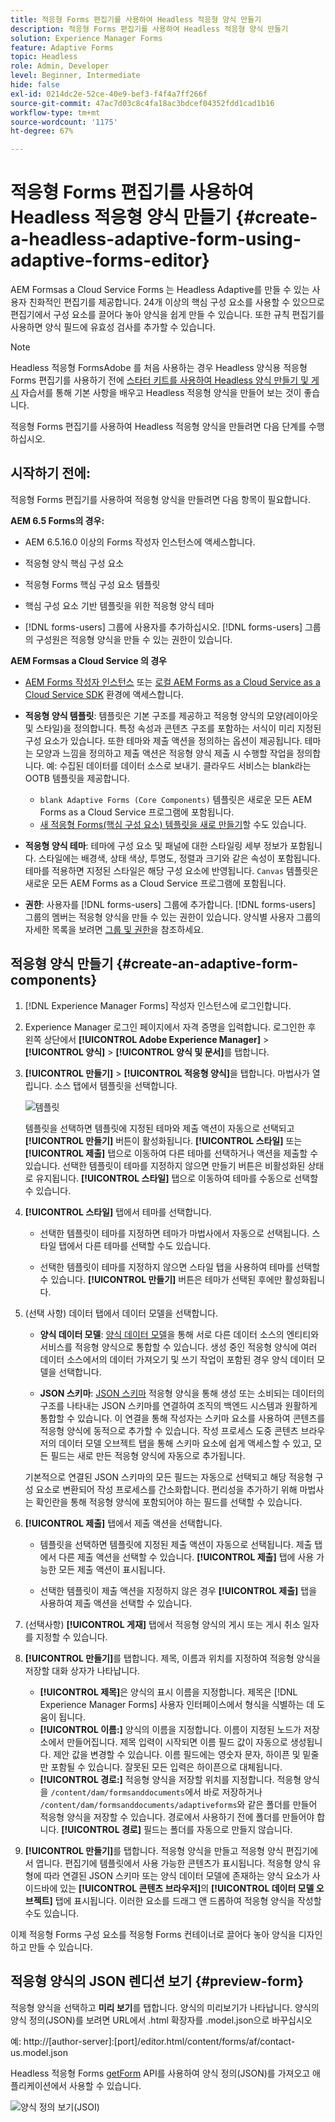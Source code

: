 ```yaml
---
title: 적응형 Forms 편집기를 사용하여 Headless 적응형 양식 만들기
description: 적응형 Forms 편집기를 사용하여 Headless 적응형 양식 만들기
solution: Experience Manager Forms
feature: Adaptive Forms
topic: Headless
role: Admin, Developer
level: Beginner, Intermediate
hide: false
exl-id: 0214dc2e-52ce-40e9-bef3-f4f4a7ff266f
source-git-commit: 47ac7d03c8c4fa18ac3bdcef04352fdd1cad1b16
workflow-type: tm+mt
source-wordcount: '1175'
ht-degree: 67%

---
```


# 적응형 Forms 편집기를 사용하여 Headless 적응형 양식 만들기 {#create-a-headless-adaptive-form-using-adaptive-forms-editor}

AEM Formsas a Cloud Service Forms 는 Headless Adaptive를 만들 수 있는 사용자 친화적인 편집기를 제공합니다. 24개 이상의 핵심 구성 요소를 사용할 수 있으므로 편집기에서 구성 요소를 끌어다 놓아 양식을 쉽게 만들 수 있습니다. 또한 규칙 편집기를 사용하면 양식 필드에 유효성 검사를 추가할 수 있습니다.

>[!NOTE]
>
> 
>Headless 적응형 FormsAdobe 를 처음 사용하는 경우 Headless 양식용 적응형 Forms 편집기를 사용하기 전에 [스타터 키트를 사용하여 Headless 양식 만들기 및 게시](create-and-publish-a-headless-form.md) 자습서를 통해 기본 사항을 배우고 Headless 적응형 양식을 만들어 보는 것이 좋습니다.

적응형 Forms 편집기를 사용하여 Headless 적응형 양식을 만들려면 다음 단계를 수행하십시오.

## 시작하기 전에:

적응형 Forms 편집기를 사용하여 적응형 양식을 만들려면 다음 항목이 필요합니다.

**AEM 6.5 Forms의 경우:**

* AEM 6.5.16.0 이상의 Forms 작성자 인스턴스에 액세스합니다.

* 적응형 양식 핵심 구성 요소

* 적응형 Forms 핵심 구성 요소 템플릿

* 핵심 구성 요소 기반 템플릿을 위한 적응형 양식 테마

* [!DNL forms-users] 그룹에 사용자를 추가하십시오. [!DNL forms-users] 그룹의 구성원은 적응형 양식을 만들 수 있는 권한이 있습니다.


**AEM Formsas a Cloud Service 의 경우**

* [AEM Forms 작성자 인스턴스](https://experienceleague.adobe.com/docs/experience-manager-cloud-service/content/forms/setup-configure-migrate/setup-forms-cloud-service.html?lang=en) 또는 [로컬 AEM Forms as a Cloud Service as a Cloud Service SDK](https://experienceleague.adobe.com/docs/experience-manager-cloud-service/content/forms/setup-configure-migrate/setup-local-development-environment.html?lang=en) 환경에 액세스합니다.

* **적응형 양식 템플릿**: 템플릿은 기본 구조를 제공하고 적응형 양식의 모양(레이아웃 및 스타일)을 정의합니다. 특정 속성과 콘텐츠 구조를 포함하는 서식이 미리 지정된 구성 요소가 있습니다. 또한 테마와 제출 액션을 정의하는 옵션이 제공됩니다. 테마는 모양과 느낌을 정의하고 제출 액션은 적응형 양식 제출 시 수행할 작업을 정의합니다. 예: 수집된 데이터를 데이터 소스로 보내기. 클라우드 서비스는 blank라는 OOTB 템플릿을 제공합니다.

   * `blank Adaptive Forms (Core Components)` 템플릿은 새로운 모든 AEM Forms as a Cloud Service 프로그램에 포함됩니다.
   * [새 적응형 Forms(핵심 구성 요소) 템플릿을 새로 만들기](https://experienceleague.adobe.com/docs/experience-manager-cloud-service/content/forms/adaptive-forms-authoring/authoring-adaptive-forms-foundation-components/create-an-adaptive-form-on-forms-cs/template-editor.html)할 수도 있습니다.

* **적응형 양식 테마**: 테마에 구성 요소 및 패널에 대한 스타일링 세부 정보가 포함됩니다. 스타일에는 배경색, 상태 색상, 투명도, 정렬과 크기와 같은 속성이 포함됩니다. 테마를 적용하면 지정된 스타일은 해당 구성 요소에 반영됩니다.  `Canvas` 템플릿은 새로운 모든 AEM Forms as a Cloud Service 프로그램에 포함됩니다.

* **권한**: 사용자를 [!DNL forms-users] 그룹에 추가합니다. [!DNL forms-users] 그룹의 멤버는 적응형 양식을 만들 수 있는 권한이 있습니다. 양식별 사용자 그룹의 자세한 목록을 보려면 [그룹 및 권한](https://experienceleague.adobe.com/docs/experience-manager-cloud-service/content/forms/setup-configure-migrate/forms-groups-privileges-tasks.html)을 참조하세요.


## 적응형 양식 만들기  {#create-an-adaptive-form-components}

1. [!DNL Experience Manager Forms] 작성자 인스턴스에 로그인합니다.

1. Experience Manager 로그인 페이지에서 자격 증명을 입력합니다. 로그인한 후 왼쪽 상단에서 **[!UICONTROL Adobe Experience Manager]** > **[!UICONTROL 양식]** > **[!UICONTROL 양식 및 문서]**&#x200B;를 탭합니다.

1. **[!UICONTROL 만들기]** > **[!UICONTROL 적응형 양식]**&#x200B;을 탭합니다. 마법사가 열립니다. 소스 탭에서 템플릿을 선택합니다.

   ![템플릿](/help/assets/core-components-template.png)

   템플릿을 선택하면 템플릿에 지정된 테마와 제출 액션이 자동으로 선택되고 **[!UICONTROL 만들기]** 버튼이 활성화됩니다. **[!UICONTROL 스타일]** 또는 **[!UICONTROL 제출]** 탭으로 이동하여 다른 테마를 선택하거나 액션을 제출할 수 있습니다. 선택한 템플릿이 테마를 지정하지 않으면 만들기 버튼은 비활성화된 상태로 유지됩니다. **[!UICONTROL 스타일]** 탭으로 이동하여 테마를 수동으로 선택할 수 있습니다.

1. **[!UICONTROL 스타일]** 탭에서 테마를 선택합니다.

   * 선택한 템플릿이 테마를 지정하면 테마가 마법사에서 자동으로 선택됩니다. 스타일 탭에서 다른 테마를 선택할 수도 있습니다.

   * 선택한 템플릿이 테마를 지정하지 않으면 스타일 탭을 사용하여 테마를 선택할 수 있습니다. **[!UICONTROL 만들기]** 버튼은 테마가 선택된 후에만 활성화됩니다.

1. (선택 사항) 데이터 탭에서 데이터 모델을 선택합니다.

   * **양식 데이터 모델**: [양식 데이터 모델](https://experienceleague.adobe.com/docs/experience-manager-cloud-service/content/forms/integrate/use-form-data-model/data-integration.html)을 통해 서로 다른 데이터 소스의 엔티티와 서비스를 적응형 양식으로 통합할 수 있습니다. 생성 중인 적응형 양식에 여러 데이터 소스에서의 데이터 가져오기 및 쓰기 작업이 포함된 경우 양식 데이터 모델을 선택합니다.

   * **JSON 스키마**: [JSON 스키마](https://experienceleague.adobe.com/docs/experience-manager-cloud-service/content/forms/adaptive-forms-authoring/authoring-adaptive-forms-foundation-components/create-an-adaptive-form-on-forms-cs/adaptive-form-json-schema-form-model.html?lang=en) 적응형 양식을 통해 생성 또는 소비되는 데이터의 구조를 나타내는 JSON 스키마를 연결하여 조직의 백엔드 시스템과 원활하게 통합할 수 있습니다. 이 연결을 통해 작성자는 스키마 요소를 사용하여 콘텐츠를 적응형 양식에 동적으로 추가할 수 있습니다. 작성 프로세스 도중 콘텐츠 브라우저의 데이터 모델 오브젝트 탭을 통해 스키마 요소에 쉽게 액세스할 수 있고, 모든 필드는 새로 만든 적응형 양식에 자동으로 추가됩니다.

   기본적으로 연결된 JSON 스키마의 모든 필드는 자동으로 선택되고 해당 적응형 구성 요소로 변환되어 작성 프로세스를 간소화합니다. 편리성을 추가하기 위해 마법사는 확인란을 통해 적응형 양식에 포함되어야 하는 필드를 선택할 수 있습니다.

1. **[!UICONTROL 제출]** 탭에서 제출 액션을 선택합니다.

   * 템플릿을 선택하면 템플릿에 지정된 제출 액션이 자동으로 선택됩니다. 제출 탭에서 다른 제출 액션을 선택할 수 있습니다. **[!UICONTROL 제출]** 탭에 사용 가능한 모든 제출 액션이 표시됩니다.

   * 선택한 템플릿이 제출 액션을 지정하지 않은 경우 **[!UICONTROL 제출]** 탭을 사용하여 제출 액션을 선택할 수 있습니다.

1. (선택사항) **[!UICONTROL 게재]** 탭에서 적응형 양식의 게시 또는 게시 취소 일자를 지정할 수 있습니다.

1. **[!UICONTROL 만들기]**&#x200B;를 탭합니다. 제목, 이름과 위치를 지정하여 적응형 양식을 저장할 대화 상자가 나타납니다.

   * **[!UICONTROL 제목]**&#x200B;은 양식의 표시 이름을 지정합니다. 제목은 [!DNL Experience Manager Forms] 사용자 인터페이스에서 형식을 식별하는 데 도움이 됩니다.
   * **[!UICONTROL 이름:]** 양식의 이름을 지정합니다. 이름이 지정된 노드가 저장소에서 만들어집니다. 제목 입력이 시작되면 이름 필드 값이 자동으로 생성됩니다. 제안 값을 변경할 수 있습니다. 이름 필드에는 영숫자 문자, 하이픈 및 밑줄만 포함될 수 있습니다. 잘못된 모든 입력은 하이픈으로 대체됩니다.
   * **[!UICONTROL 경로:]** 적응형 양식을 저장할 위치를 지정합니다. 적응형 양식을 `/content/dam/formsanddocuments`에서 바로 저장하거나 `/content/dam/formsanddocuments/adaptiveforms`와 같은 폴더를 만들어 적응형 양식을 저장할 수 있습니다. 경로에서 사용하기 전에 폴더를 만들어야 합니다. **[!UICONTROL 경로]** 필드는 폴더를 자동으로 만들지 않습니다.

1. **[!UICONTROL 만들기]**&#x200B;를 탭합니다. 적응형 양식을 만들고 적응형 양식 편집기에서 엽니다. 편집기에 템플릿에서 사용 가능한 콘텐츠가 표시됩니다.  적응형 양식 유형에 따라 연결된 <!--XFA form template, XML schema or --> JSON 스키마 또는 양식 데이터 모델에 존재하는 양식 요소가 사이드바에 있는 **[!UICONTROL 콘텐츠 브라우저]**&#x200B;의 **[!UICONTROL 데이터 모델 오브젝트]** 탭에 표시됩니다. 이러한 요소를 드래그 앤 드롭하여 적응형 양식을 작성할 수도 있습니다.

이제 적응형 Forms 구성 요소를 적응형 Forms 컨테이너로 끌어다 놓아 양식을 디자인하고 만들 수 있습니다.


## 적응형 양식의 JSON 렌디션 보기 {#preview-form}

적응형 양식을 선택하고 **미리 보기**&#x200B;를 탭합니다. 양식의 미리보기가 나타납니다. 양식의 양식 정의(JSON)를 보려면 URL에서 .html 확장자를 .model.json으로 바꾸십시오

예: http://[author-server]:[port]/editor.html/content/forms/af/contact-us.model.json

Headless 적응형 Forms [getForm](https://opensource.adobe.com/aem-forms-af-runtime/api/#tag/Get-Form-Definition) API를 사용하여 양식 정의(JSON)를 가져오고 애플리케이션에서 사용할 수 있습니다.

![양식 정의 보기(JSOI)](assets/json-definantion.png)

